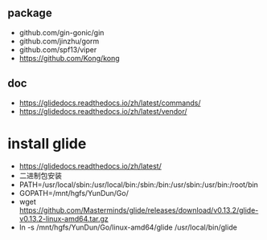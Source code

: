 ## package
- github.com/gin-gonic/gin
- github.com/jinzhu/gorm
- github.com/spf13/viper
- https://github.com/Kong/kong

## doc
- https://glidedocs.readthedocs.io/zh/latest/commands/
- https://glidedocs.readthedocs.io/zh/latest/vendor/

# install glide
* https://glidedocs.readthedocs.io/zh/latest/
* 二进制包安装
* PATH=/usr/local/sbin:/usr/local/bin:/sbin:/bin:/usr/sbin:/usr/bin:/root/bin
* GOPATH=/mnt/hgfs/YunDun/Go/
* wget https://github.com/Masterminds/glide/releases/download/v0.13.2/glide-v0.13.2-linux-amd64.tar.gz
* ln -s /mnt/hgfs/YunDun/Go/linux-amd64/glide /usr/local/bin/glide
        
    